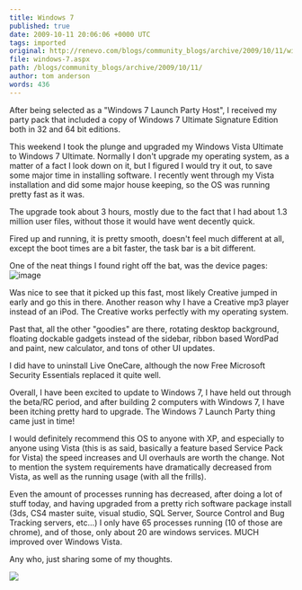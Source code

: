 ```yaml
---
title: Windows 7
published: true
date: 2009-10-11 20:06:06 +0000 UTC
tags: imported 
original: http://renevo.com/blogs/community_blogs/archive/2009/10/11/windows-7.aspx
file: windows-7.aspx
path: /blogs/community_blogs/archive/2009/10/11/
author: tom anderson
words: 436
---
```

After being selected as a "Windows 7 Launch Party Host", I received my party pack that included a copy of Windows 7 Ultimate Signature Edition both in 32 and 64 bit editions.

This weekend I took the plunge and upgraded my Windows Vista Ultimate to Windows 7 Ultimate. Normally I don't upgrade my operating system, as a matter of a fact I look down on it, but I figured I would try it out, to save some major time in installing software. I recently went through my Vista installation and did some major house keeping, so the OS was running pretty fast as it was.

The upgrade took about 3 hours, mostly due to the fact that I had about 1.3 million user files, without those it would have went decently quick.

Fired up and running, it is pretty smooth, doesn't feel much different at all, except the boot times are a bit faster, the task bar is a bit different.

One of the neat things I found right off the bat, was the device pages:   
![image][1]

Was nice to see that it picked up this fast, most likely Creative jumped in early and go this in there. Another reason why I have a Creative mp3 player instead of an iPod. The Creative works perfectly with my operating system.

Past that, all the other "goodies" are there, rotating desktop background, floating dockable gadgets instead of the sidebar, ribbon based WordPad and paint, new calculator, and tons of other UI updates.

I did have to uninstall Live OneCare, although the now Free Microsoft Security Essentials replaced it quite well.

Overall, I have been excited to update to Windows 7, I have held out through the beta/RC period, and after building 2 computers with Windows 7, I have been itching pretty hard to upgrade. The Windows 7 Launch Party thing came just in time!

I would definitely recommend this OS to anyone with XP, and especially to anyone using Vista (this is as said, basically a feature based Service Pack for Vista) the speed increases and UI overhauls are worth the change. Not to mention the system requirements have dramatically decreased from Vista, as well as the running usage (with all the frills). 

Even the amount of processes running has decreased, after doing a lot of stuff today, and having upgraded from a pretty rich software package install (3ds, CS4 master suite, visual studio, SQL Server, Source Control and Bug Tracking servers, etc…) I only have 65 processes running (10 of those are chrome), and of those, only about 20 are windows services. MUCH improved over Windows Vista.

Any who, just sharing some of my thoughts.

![][2]

[1]: http://www.renevo.com/blogs/community_blogs/image_thumb_02264024.png "image"
[2]: http://renevo.com/aggbug.aspx?PostID=2257

